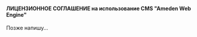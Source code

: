 <h4>ЛИЦЕНЗИОННОЕ СОГЛАШЕНИЕ на использование CMS "Ameden Web Engine"</h4>

Позже напишу...
<!--
Настоящее лицензионное соглашение (далее  - «Соглашение») является юридическим документом, заключаемым между Вами (физическим или юридическим лицом, далее - «Пользователь») и студией Ameden (далее - «Разработчик») относительно указанного выше программного продукта (далее - «Программа»), включающего в себя программное обеспечение, записанное на соответствующих носителях или любую «Встроенную» или электронную документацию. Устанавливая, копируя или иным образом используя программу, Пользователь тем самым принимает на себя условия настоящего соглашения, иначе же Пользователь не имеет права использовать данную программу, следует незамедлительно прекратить использование данного продукта, а также удалить все данные так или иначе связанные с данным продуктом. 

УСЛОВИЯ ИСПОЛЬЗОВАНИЯ 
Настоящее соглашение дает вам нижеследующие права:[list=1][*]Использовать данный продукт в личных целях для частного и корпоративного пользования.
Распространять данный продукт любыми способами, на любых носителях, но на бесплатной основе, со стандартными копирайтами и в «Авторской» сборке. То есть в той сборке, в которой она предоставляется для скачивания на сайте Автора, но с правом добавления других «комплектующих» файлов.[list=1][*]Распространение данного продукта может производиться только в соответствии с дистрибьюторским соглашением, которое распространяется в комплекте с продуктом.
[/*]
Выпускать свои сборки продукта, при этом, не изменяя оригинального дистрибутива. То есть, при выпуске своих сборок запрещено:
[*]Удалять копирайт автора.
Удалять новости автора.
Удалять рекламу автора (если таковая имеется).
Удалять следы «авторства» разработчика, скрывать либо заменять их на свои.
Вставлять свою рекламу в сборку (копирайты, информация и т.п. о своем сайте под этот пункт не попадает).
[/*]
Запрещается «очернять» репутацию разработчика продукта в любых проявлениях.
[/list][/*]
ОГРАНИЧЕНИЯ И ЗАПРЕТЫ
[*]Ограничения на вскрытие технологии, декомпиляцию и дизассемблирование, декодирование, дезендирование. Не разрешается осуществлять вскрытие технологии, декомпиляцию, декодирование и дизассемблирование программы, за исключением и только в той степени, в которой такие действия явно разрешены действующим законодательством, несмотря на наличие в соглашении данного ограничения.
Разделение программы. Программа лицензируется как единое целое. Ее нельзя разделять на составляющие части для использования на нескольких компьютерах.
Передача лицензионных прав. Разрешается навсегда уступить все свои права по настоящему соглашению только вместе с продажей или передачей компьютера при условии, что Вы не сохраняете никаких копий, передаете всю программу (включая все составные части, носители и печатные материалы, любые обновления, настоящее соглашение и сертификаты подлинности, если таковые имеются), а получатель соглашается на условия данного соглашения. Если программа является обновлением ("upgrade"), то любая передача должна включать в себя все предыдущие версии программы. В иных случая передача лицензионных прав запрещена.
Запрещено выкладывать в свободное скачивание контент, который предназначен только для пользователей, которые состоят в группах по рангу не ниже чем Eleanor User.
Запрещено самовольно удалять, скрывать либо изменять копирайты системы, без предварительного согласования с разработчиком системы и его одобрения.
Запрещено удалять или изменять любые упоминания об авторских правах, которые указаны в верхней части исходного кода.
Запрещено распространять системные файлы, библиотеки и другой исходный код данного продукта.
Запрещено использовать любые части данного продукта (HTML, CSS графику, PHP, JS и другие скрипты.) в своих программных продуктах или распространять их отдельно от данного продукта.
Категорически запрещено использовать данный продукт для создания сайтов, которые противоречат тематике законодательства РФ и Украины. Также запрещены сайты тематики:[list=1][*]Национализм, фашизм, нацизм и прочие тематики, разжигающие рознь по национальному, половому и религиозному признаку.
Сайты с порнографическим либо эротическим содержанием (сторонняя реклама под данный пункт не попадает).
[/*][/list][/*]
АВТОРСКОЕ ПРАВО
[*]Все права собственности и авторские права на программу (в том числе любые включенные в нее управляющие программы (applets) разработанные Автором фотографии, анимации, видео- и звукозаписи, музыку и текст), компоненты, сопровождающие ее печатные материалы и любые копии программы, принадлежат Автору. Все права Автора на данный продукт защищены законами и международными соглашениями об авторских правах, а также другими законами и договорами, регулирующими отношения авторского права. Следовательно, с программой необходимо обращаться, как с любым другим объектом авторского права.
Все права на название продукта Eleanor CMS, принадлежат Автору продукта. Все права Автора на данное название, так же являются плодом интеллектуальной деятельности, следовательно, защищены законами и международными соглашениями об авторских правах, а также другими законами и договорами, регулирующими отношения авторского права. Следовательно, запрещается любое упоминание данного названия, в контексте не связанным с Автором либо самим продуктом.
В случае создания своей сборки данного продукта, Вы передаете все права на сборку разработчику продукта, в т.ч. и на название. Следовательно, Вы обязаны скачать с официального сайта Автора и приложить к своей сборке данное соглашение.
[/*]
РАЗЛИЧНЫЕ НОСИТЕЛИ ПРОГРАММ
[*]Данный продукт может поставляться на нескольких видах носителей, а также по сети Internet исключительно в той сборке, в которой она предоставляется на Web-сайте "Автора" либо разработчика сторонней сборки. Не разрешается производить установку с прочих носителей на не принадлежащие вам компьютеры, предоставлять носители в прокат или во временное пользование или уступать их для использования в иных целях, за исключением случая полной передачи программного обеспечения, описанного выше.
[/*]
САНКЦИИ
[*]В случае нарушения данного лицензионного соглашения, договор считается недействительным и расторгается. В этом случае Вы обязаны сами, либо по требованию Автора немедленно прекратить пользование системой и удалить все имеющиеся копии со всех носителей.
Пользователю, нарушившему данное соглашение, дается 7 суток на действия, которые указаны выше (исключение составляют форс-мажорные ситуации или иные когда в течение этого срока Пользователь не мог произвести эти действия из-за «непреодолимой силы»). После чего, если данные действия не были произведены, Автор оставляет за собой право действовать согласно документу «Штрафные санкции», который Вы можете скачать с официального сайта Разработчика из раздела «Документация».
Автор оставляет за собой право разрывать договор (со всеми последующими действиями) в одностороннем порядке, в случае, если будут выявлены явные признаки мошенничества или попытки каким-либо образом (явно или скрыто) нарушить данное соглашение.
Данный продукт является собственностью команды Eleanor CMS Team, использовать Вы его можете только в том случае, если согласны со всеми пунктами данного соглашения и являетесь законным владельцем файлов данной системы. В случае, если Вы незаконно скачали, купили или иными способами, нарушающими данное соглашение, приобрели Eleanor CMS, Автор оставляет за собой право производить действия направленные на пресечение нарушение закона об авторских правах и данного соглашения, которые указаны в документе «Штрафные санкции», который, в свою очередь, доступен для скачивания на официальном сайте Разработчика в соответствующем разделе.
Используя данный продукт, Вы даете свое согласие на то, что в случае нарушения данного соглашения ваши личные данные могут быть выложены в открытый доступ и будут оставаться там, даже в случае полного удаления системы.
[/*]
ПРОЧЕЕ
[*]Автор оставляет за собой вносить изменения в данное лицензионное соглашение в одностороннем порядке. Предварительно уведомив пользователей.[list=1][*]В случае, если Пользователь уже пользуется старой версией продукта со старой лицензией, а с новой сборкой вышла новая лицензия, то к данному пользователю применительна та лицензия, которая была в сборке с его версией продукта.
В случае, если Пользователь уже пользуется старой версией продукта со старой лицензией и отказывается принимать условия новой лицензии (при условии что был уведомлен должным образом о новой лицензии), то в случае нарушения каких-либо пунктов в новой лицензии (тех которых нет в старой) он может лишиться поддержки Разработчика.
[/*]
Все уведомления пользователей осуществляются на официальном сайте разработчика либо на форуме поддержки.
Автор оставляет за собой право отказать в технической поддержке пользователю из личных соображений и без объяснения причин. Техническая поддержка, это право автора, но не его обязанность.
[/list][/*][/list]
-->
